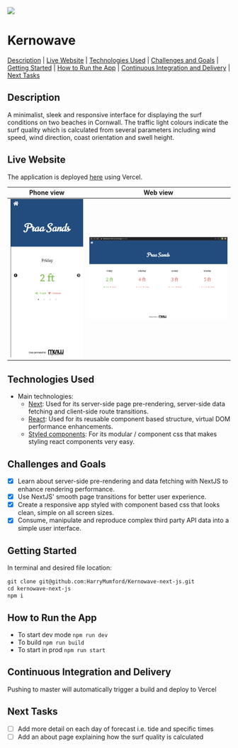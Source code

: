 ![](https://badgen.net/badge/icon/zeit?icon=zeit&label)

# Kernowave

[Description](#description) | [Live Website](#live-website) | [Technologies Used](#technologies-used) | [Challenges and Goals](#challenges-and-goals) | [Getting Started](#getting-started) | [How to Run the App](#how-to-run-the-app) | [Continuous Integration and Delivery](#continuous-integration-and-delivery) | [Next Tasks](#next-tasks)

## Description

A minimalist, sleek and responsive interface for displaying the surf conditions on two beaches in Cornwall. The traffic light colours indicate the surf quality which is calculated from several parameters including wind speed, wind direction, coast orientation and swell height. 

## Live Website

The application is deployed [here](https://kernowave-next-js.vercel.app/) using Vercel.

|               Phone view               |               Web view               |
| :------------------------------------: | :----------------------------------: |
| ![](./assets/kernowave-phone-view.png) | ![](./assets/kernowave-web-view.png) |

## Technologies Used

- Main technologies:
  - [Next](https://nextjs.org/): Used for its server-side page pre-rendering, server-side data fetching and client-side route transitions. 
  - [React](https://reactjs.org/): Used for its reusable component based structure, virtual DOM performance enhancements.
  - [Styled components](https://reactjs.org/): For its modular / component css that makes styling react components very easy.

## Challenges and Goals

- [x] Learn about server-side pre-rendering and data fetching with NextJS to enhance rendering performance.
- [x] Use NextJS' smooth page transitions for better user experience.
- [x] Create a responsive app styled with component based css that looks clean, simple on all screen sizes.
- [x] Consume, manipulate and reproduce complex third party API data into a simple user interface.

## Getting Started

In terminal and desired file location:
```
git clone git@github.com:HarryMumford/Kernowave-next-js.git
cd kernowave-next-js
npm i
```

## How to Run the App

- To start dev mode `npm run dev`
- To build `npm run build`
- To start in prod `npm run start`
  
## Continuous Integration and Delivery

Pushing to master will automatically trigger a build and deploy to Vercel

## Next Tasks

- [ ] Add more detail on each day of forecast i.e. tide and specific times
- [ ] Add an about page explaining how the surf quality is calculated
